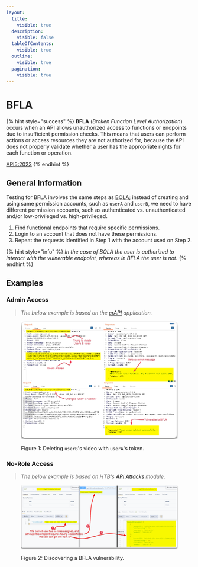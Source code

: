 ```yaml
---
layout:
  title:
    visible: true
  description:
    visible: false
  tableOfContents:
    visible: true
  outline:
    visible: true
  pagination:
    visible: true
---
```


# BFLA

{% hint style="success" %}
**BFLA** (_Broken Function Level Authorization_) occurs when an API allows unauthorized access to functions or endpoints due to insufficient permission checks. This means that users can perform actions or access resources they are not authorized for, because the API does not properly validate whether a user has the appropriate rights for each function or operation.

[API5:2023](https://owasp.org/API-Security/editions/2023/en/0xa5-broken-function-level-authorization/)
{% endhint %}

## General Information

Testing for BFLA involves the same steps as [BOLA](bola.md); instead of creating and using same permission accounts, such as `userA` and `userB`, we need to have different permission accounts, such as authenticated vs. unauthenticated and/or low-privileged vs. high-privileged.

1. Find functional endpoints that require specific permissions.
2. Login to an account that does not have these permissions.
3. Repeat the requests identified in Step 1 with the account used on Step 2.&#x20;

{% hint style="info" %}
_In the case of BOLA the user is authorized to interact with the vulnerable endpoint, whereas in BFLA the user is not._
{% endhint %}

## Examples

### Admin Access

> _The below example is based on the_ [_crAPI_](https://github.com/OWASP/crAPI) _application._

<figure><img src="../../../../.gitbook/assets/bfla_1.png" alt=""><figcaption><p>Figure 1: Deleting <code>userB</code>'s video with <code>userA</code>'s token.</p></figcaption></figure>

### No-Role Access

> _The below example is based on HTB's_ [_API Attacks_](https://academy.hackthebox.com/course/preview/api-attacks) _module._

<figure><img src="../../../../.gitbook/assets/api_bfla_example_2.png" alt=""><figcaption><p>Figure 2: Discovering a BFLA vulnerability.</p></figcaption></figure>
